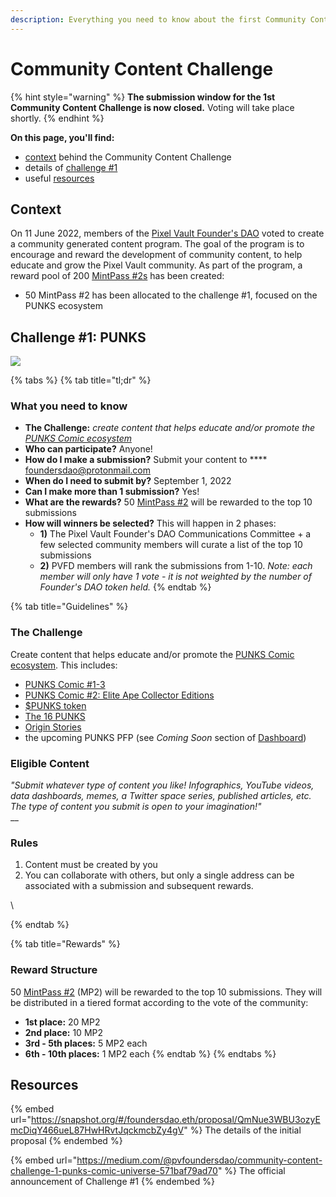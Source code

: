 ```yaml
---
description: Everything you need to know about the first Community Content Challenge
---
```


# Community Content Challenge

{% hint style="warning" %}
**The submission window for the 1st Community Content Challenge is now closed.** Voting will take place shortly.
{% endhint %}

**On this page, you'll find:**

* [context](content-challenge.md#context) behind the Community Content Challenge
* details of [challenge #1](content-challenge.md#submission-guidelines)
* useful [resources](content-challenge.md#resources)

## Context

On 11 June 2022, members of the [Pixel Vault Founder's DAO](../learn/ecosystem/pvfd.md) voted to create a community generated content program. The goal of the program is to encourage and reward the development of community content, to help educate and grow the Pixel Vault community. As part of the program, a reward pool of 200 [MintPass #2s](../learn/ecosystem/MHU/mintpass/2.md) has been created:

* 50 MintPass #2 has been allocated to the challenge #1, focused on the PUNKS ecosystem

## Challenge #1: PUNKS

![](<../.gitbook/assets/banner\_PUNKS ecosystem>)

{% tabs %}
{% tab title="tl;dr" %}
### What you need to know

* **The Challenge:**  _create content that helps educate and/or promote the_ [_PUNKS Comic ecosystem_](../learn/ecosystem/punks/)
* **Who can participate?** Anyone!
* **How do I make a submission?** Submit your content to **** foundersdao@protonmail.com
* **When do I need to submit by?** September 1, 2022
* **Can I make more than 1 submission?** Yes!
* **What are the rewards?** 50 [MintPass #2](../learn/ecosystem/MHU/mintpass/2.md) will be rewarded to the top 10 submissions
* **How will winners be selected?** This will happen in 2 phases:
  * **1)** The Pixel Vault Founder's DAO Communications Committee + a few selected community members will curate a list of the top 10 submissions
  * **2)** PVFD members will rank the submissions from 1-10. _Note: each member will only have 1 vote - it is not weighted by the number of Founder's DAO token held._
{% endtab %}

{% tab title="Guidelines" %}
### **The Challenge**

Create content that helps educate and/or promote the [PUNKS Comic ecosystem](../learn/ecosystem/punks/). This includes:

* [PUNKS Comic #1-3](../learn/ecosystem/punks/punks-comic/)
* [PUNKS Comic #2: Elite Ape Collector Editions](../learn/gamification/punks/comic2.md)
* [$PUNKS token](../learn/ecosystem/punks/PUNKS.md)
* [The 16 PUNKS](../learn/ecosystem/punks/punks-comic/16-punks.md)
* [Origin Stories](../learn/ecosystem/punks/origin-stories.md)
* the upcoming PUNKS PFP (see _Coming Soon_ section of [Dashboard](dashboard.md))



### **Eligible Content**

_"Submit whatever type of content you like! Infographics, YouTube videos, data dashboards, memes, a Twitter space series, published articles, etc. The type of content you submit is open to your imagination!"_\
__

### **Rules**

1. Content must be created by you
2. You can collaborate with others, but only a single address can be associated with a submission and subsequent rewards.

\

{% endtab %}

{% tab title="Rewards" %}
### Reward Structure

50 [MintPass #2](../learn/ecosystem/MHU/mintpass/2.md) (MP2) will be rewarded to the top 10 submissions. They will be distributed in a tiered format according to the vote of the community:

* **1st place:** 20 MP2
* **2nd place:** 10 MP2
* **3rd - 5th places:** 5 MP2 each
* **6th - 10th places:** 1 MP2 each
{% endtab %}
{% endtabs %}



## Resources

{% embed url="https://snapshot.org/#/foundersdao.eth/proposal/QmNue3WBU3ozyEmcDiqY466ueL87HwHRvtJqckmcbZy4gV" %}
The details of the initial proposal
{% endembed %}

{% embed url="https://medium.com/@pvfoundersdao/community-content-challenge-1-punks-comic-universe-571baf79ad70" %}
The official announcement of Challenge #1
{% endembed %}
